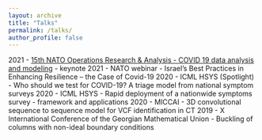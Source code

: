 ```yaml
---
layout: archive
title: "Talks"
permalink: /talks/
author_profile: false
---
```


2021 - [15th NATO Operations Research \& Analysis - COVID 19 data analysis and modeling](https://events.sto.nato.int/index.php/upcoming-events/event-list/event/28-conf/350-15th-nato-ora-conference) - keynote
2021 - NATO webinar - Israel’s Best Practices in Enhancing Resilience – the Case of Covid-19
2020 - ICML HSYS (Spotlight) - Who should we test for COVID-19? A triage model from national symptom surveys
2020 - ICML HSYS - Rapid deployment of a nationwide symptoms survey - framework and applications
2020 - MICCAI - 3D convolutional sequence to sequence model for VCF identification in CT
2019 - X International Conference of the Georgian Mathematical Union - Buckling of columns with non-ideal boundary conditions

